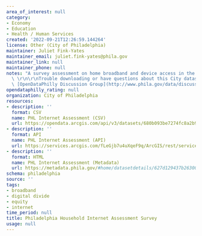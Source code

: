 ```yaml
---
area_of_interest: null
category:
- Economy
- Education
- Health / Human Services
created: '2022-09-21T12:26:59.144264'
license: Other (City of Philadelphia)
maintainer: Juliet Fink-Yates
maintainer_email: juliet.fink-yates@phila.gov
maintainer_link: null
maintainer_phone: null
notes: "A survey assessment on home broadband and device access in the City of Philadelphia.\
  \ \r\n\r\nTrouble downloading or have questions about this City dataset? Visit the\
  \ [OpenDataPhilly Discussion Group](http://www.phila.gov/data/discuss/)"
opendataphilly_rating: null
organization: City of Philadelphia
resources:
- description: ''
  format: CSV
  name: PHL Internet Assessment (CSV)
  url: https://opendata.arcgis.com/api/v3/datasets/680b093be7274fc8a2b92756c38499bd_0/downloads/data?format=csv&spatialRefId=4326&where=1%3D1
- description: ''
  format: API
  name: PHL Internet Assessment (API)
  url: https://services.arcgis.com/fLeGjb7u4uXqeF9q/ArcGIS/rest/services/PHL_Household_Internet_2021/FeatureServer/0/query?where=1%3D1
- description: ''
  format: HTML
  name: PHL Internet Assessment (Metadata)
  url: https://metadata.phila.gov/#home/datasetdetails/627d129437b2630020b85820/representationdetails/627d129637b2630020b85824/
schema: philadelphia
source: ''
tags:
- broadband
- digital divide
- equity
- internet
time_period: null
title: Philadelphia Household Internet Assessment Survey
usage: null
---
```


